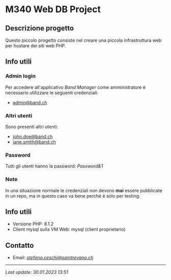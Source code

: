 # M340 Web DB Project
## Descrizione progetto
Questo piccolo progetto consiste nel creare una piccola infrastruttura web per hostare dei siti web PHP.

## Info utili
### Admin login
Per accedere all'applicativo *Band Manager* come amministratore è necessario utilizzare le seguenti credenziali:
 - admin@band.ch

### Altri utenti
Sono presenti altri utenti:
 - john.doe@band.ch
 - jane.smith@band.ch

### Password
Tutti gli utenti hanno la password: *Password&1*

### Note
In una situazione normale le credenziali non devono <b>mai</b> essere pubblicate in un repo, ma in questo caso va bene perché è solo per testing.

## Info utili
 - Versione PHP: 8.1.2
 - Client mysql sulla VM Web: mysql (client proprietario)

## Contatto

 - Email: *stefano.ceschi@samtrevano.ch*

---

*Last update: 30.01.2023 13:51*